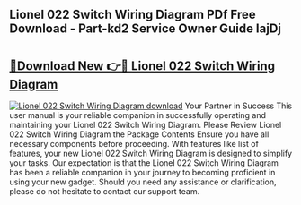 ## Lionel 022 Switch Wiring Diagram PDf Free Download - Part-kd2 Service Owner Guide IajDj

# <h2><a href="http://dfunfgy.blite.top/?on=Lionel+022+Switch+Wiring+Diagram">🔗Download New 👉🔴 Lionel 022 Switch Wiring Diagram</a></h2>

[![Lionel 022 Switch Wiring Diagram download](https://i.imgur.com/lujVjoI.png)](http://dfunfgy.blite.top/?on=Lionel+022+Switch+Wiring+Diagram)
Your Partner in Success This user manual is your reliable companion in successfully operating and maintaining your Lionel 022 Switch Wiring Diagram. Please Review Lionel 022 Switch Wiring Diagram the Package Contents Ensure you have all necessary components before proceeding. With features like list of features, your new Lionel 022 Switch Wiring Diagram is designed to simplify your tasks. Our expectation is that the Lionel 022 Switch Wiring Diagram has been a reliable companion in your journey to becoming proficient in using your new gadget. Should you need any assistance or clarification, please do not hesitate to contact our support team.
